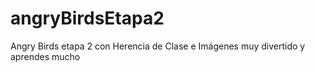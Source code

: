 # angryBirdsEtapa2
Angry Birds etapa 2 con Herencia de Clase e Imágenes muy divertido y aprendes mucho
